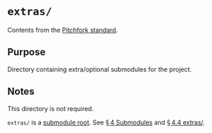 # `extras/`

Contents from the [Pitchfork standard](https://api.csswg.org/bikeshed/?force=1&url=https://raw.githubusercontent.com/vector-of-bool/pitchfork/develop/data/spec.bs#tld.extras).

## Purpose

Directory containing extra/optional submodules for the project.

## Notes

This directory is not required.

`extras/` is a [submodule root](https://api.csswg.org/bikeshed/?force=1&url=https://raw.githubusercontent.com/vector-of-bool/pitchfork/develop/data/spec.bs#submod.root). See [§ 4 Submodules](https://api.csswg.org/bikeshed/?force=1&url=https://raw.githubusercontent.com/vector-of-bool/pitchfork/develop/data/spec.bs#submod) and [§ 4.4 extras/](https://api.csswg.org/bikeshed/?force=1&url=https://raw.githubusercontent.com/vector-of-bool/pitchfork/develop/data/spec.bs#submod.extras).